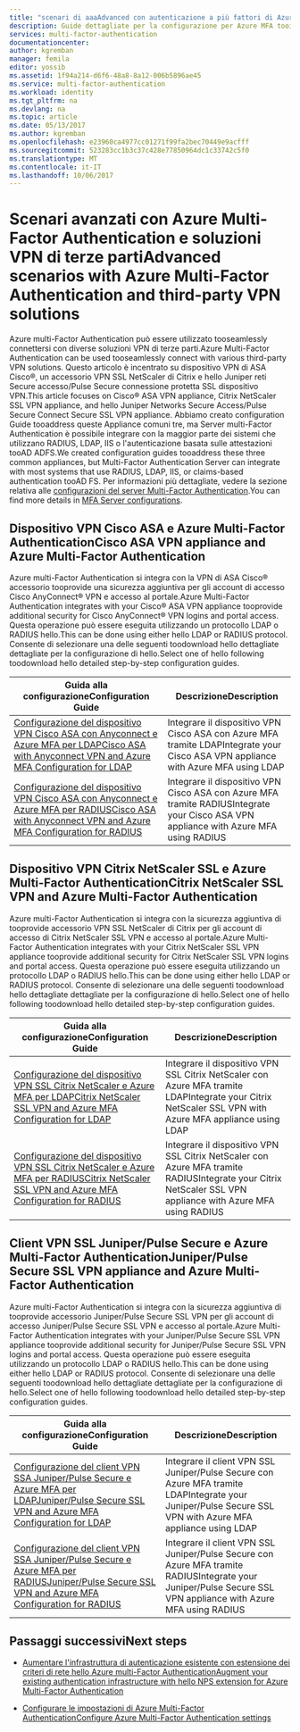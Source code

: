 ```yaml
---
title: "scenari di aaaAdvanced con autenticazione a più fattori di Azure e VPN di terze parti"
description: Guide dettagliate per la configurazione per Azure MFA toointegrate con Cisco, Citrix e Juniper.
services: multi-factor-authentication
documentationcenter: 
author: kgremban
manager: femila
editor: yossib
ms.assetid: 1f94a214-d6f6-48a8-8a12-006b5896ae45
ms.service: multi-factor-authentication
ms.workload: identity
ms.tgt_pltfrm: na
ms.devlang: na
ms.topic: article
ms.date: 05/13/2017
ms.author: kgremban
ms.openlocfilehash: e23960ca4977cc01271f99fa2bec70449e9acfff
ms.sourcegitcommit: 523283cc1b3c37c428e77850964dc1c33742c5f0
ms.translationtype: MT
ms.contentlocale: it-IT
ms.lasthandoff: 10/06/2017
---
```

# <a name="advanced-scenarios-with-azure-multi-factor-authentication-and-third-party-vpn-solutions"></a><span data-ttu-id="33941-103">Scenari avanzati con Azure Multi-Factor Authentication e soluzioni VPN di terze parti</span><span class="sxs-lookup"><span data-stu-id="33941-103">Advanced scenarios with Azure Multi-Factor Authentication and third-party VPN solutions</span></span>
<span data-ttu-id="33941-104">Azure multi-Factor Authentication può essere utilizzato tooseamlessly connettersi con diverse soluzioni VPN di terze parti.</span><span class="sxs-lookup"><span data-stu-id="33941-104">Azure Multi-Factor Authentication can be used tooseamlessly connect with various third-party VPN solutions.</span></span> <span data-ttu-id="33941-105">Questo articolo è incentrato su dispositivo VPN di ASA Cisco®, un accessorio VPN SSL NetScaler di Citrix e hello Juniper reti Secure accesso/Pulse Secure connessione protetta SSL dispositivo VPN.</span><span class="sxs-lookup"><span data-stu-id="33941-105">This article focuses on Cisco® ASA VPN appliance, Citrix NetScaler SSL VPN appliance, and hello Juniper Networks Secure Access/Pulse Secure Connect Secure SSL VPN appliance.</span></span> <span data-ttu-id="33941-106">Abbiamo creato configuration Guide tooaddress queste Appliance comuni tre, ma Server multi-Factor Authentication è possibile integrare con la maggior parte dei sistemi che utilizzano RADIUS, LDAP, IIS o l'autenticazione basata sulle attestazioni tooAD ADFS.</span><span class="sxs-lookup"><span data-stu-id="33941-106">We created configuration guides tooaddress these three common appliances, but Multi-Factor Authentication Server can integrate with most systems that use RADIUS, LDAP, IIS, or claims-based authentication tooAD FS.</span></span> <span data-ttu-id="33941-107">Per informazioni più dettagliate, vedere la sezione relativa alle [configurazioni del server Multi-Factor Authentication](multi-factor-authentication-get-started-server.md#next-steps).</span><span class="sxs-lookup"><span data-stu-id="33941-107">You can find more details in [MFA Server configurations](multi-factor-authentication-get-started-server.md#next-steps).</span></span>

## <a name="cisco-asa-vpn-appliance-and-azure-multi-factor-authentication"></a><span data-ttu-id="33941-108">Dispositivo VPN Cisco ASA e Azure Multi-Factor Authentication</span><span class="sxs-lookup"><span data-stu-id="33941-108">Cisco ASA VPN appliance and Azure Multi-Factor Authentication</span></span>
<span data-ttu-id="33941-109">Azure multi-Factor Authentication si integra con la VPN di ASA Cisco® accessorio tooprovide una sicurezza aggiuntiva per gli account di accesso Cisco AnyConnect® VPN e accesso al portale.</span><span class="sxs-lookup"><span data-stu-id="33941-109">Azure Multi-Factor Authentication integrates with your Cisco® ASA VPN appliance tooprovide additional security for Cisco AnyConnect® VPN logins and portal access.</span></span>  <span data-ttu-id="33941-110">Questa operazione può essere eseguita utilizzando un protocollo LDAP o RADIUS hello.</span><span class="sxs-lookup"><span data-stu-id="33941-110">This can be done using either hello LDAP or RADIUS protocol.</span></span>  <span data-ttu-id="33941-111">Consente di selezionare una delle seguenti toodownload hello dettagliate dettagliate per la configurazione di hello.</span><span class="sxs-lookup"><span data-stu-id="33941-111">Select one of hello following toodownload hello detailed step-by-step configuration guides.</span></span>

| <span data-ttu-id="33941-112">Guida alla configurazione</span><span class="sxs-lookup"><span data-stu-id="33941-112">Configuration Guide</span></span> | <span data-ttu-id="33941-113">Descrizione</span><span class="sxs-lookup"><span data-stu-id="33941-113">Description</span></span> |
| --- | --- |
| [<span data-ttu-id="33941-114">Configurazione del dispositivo VPN Cisco ASA con Anyconnect e Azure MFA per LDAP</span><span class="sxs-lookup"><span data-stu-id="33941-114">Cisco ASA with Anyconnect VPN and Azure MFA Configuration for LDAP</span></span>](http://download.microsoft.com/download/A/2/0/A201567C-C3DE-4227-AF89-4567A470899E/Cisco_ASA_Azure_MFA_LDAP.docx) | <span data-ttu-id="33941-115">Integrare il dispositivo VPN Cisco ASA con Azure MFA tramite LDAP</span><span class="sxs-lookup"><span data-stu-id="33941-115">Integrate your Cisco ASA VPN appliance with Azure MFA using LDAP</span></span> |
| [<span data-ttu-id="33941-116">Configurazione del dispositivo VPN Cisco ASA con Anyconnect e Azure MFA per RADIUS</span><span class="sxs-lookup"><span data-stu-id="33941-116">Cisco ASA with Anyconnect VPN and Azure MFA Configuration for RADIUS</span></span>](http://download.microsoft.com/download/4/5/7/4579C1CF-35B0-4FBE-8A1A-B49CB2CC0382/Cisco_ASA_Azure_MFA_RADIUS.docx) | <span data-ttu-id="33941-117">Integrare il dispositivo VPN Cisco ASA con Azure MFA tramite RADIUS</span><span class="sxs-lookup"><span data-stu-id="33941-117">Integrate your Cisco ASA VPN appliance with Azure MFA using RADIUS</span></span> |

## <a name="citrix-netscaler-ssl-vpn-and-azure-multi-factor-authentication"></a><span data-ttu-id="33941-118">Dispositivo VPN Citrix NetScaler SSL e Azure Multi-Factor Authentication</span><span class="sxs-lookup"><span data-stu-id="33941-118">Citrix NetScaler SSL VPN and Azure Multi-Factor Authentication</span></span>
<span data-ttu-id="33941-119">Azure multi-Factor Authentication si integra con la sicurezza aggiuntiva di tooprovide accessorio VPN SSL NetScaler di Citrix per gli account di accesso di Citrix NetScaler SSL VPN e accesso al portale.</span><span class="sxs-lookup"><span data-stu-id="33941-119">Azure Multi-Factor Authentication integrates with your Citrix NetScaler SSL VPN appliance tooprovide additional security for Citrix NetScaler SSL VPN logins and portal access.</span></span>  <span data-ttu-id="33941-120">Questa operazione può essere eseguita utilizzando un protocollo LDAP o RADIUS hello.</span><span class="sxs-lookup"><span data-stu-id="33941-120">This can be done using either hello LDAP or RADIUS protocol.</span></span>  <span data-ttu-id="33941-121">Consente di selezionare una delle seguenti toodownload hello dettagliate dettagliate per la configurazione di hello.</span><span class="sxs-lookup"><span data-stu-id="33941-121">Select one of hello following toodownload hello detailed step-by-step configuration guides.</span></span>

| <span data-ttu-id="33941-122">Guida alla configurazione</span><span class="sxs-lookup"><span data-stu-id="33941-122">Configuration Guide</span></span> | <span data-ttu-id="33941-123">Descrizione</span><span class="sxs-lookup"><span data-stu-id="33941-123">Description</span></span> |
| --- | --- |
| [<span data-ttu-id="33941-124">Configurazione del dispositivo VPN SSL Citrix NetScaler e Azure MFA per LDAP</span><span class="sxs-lookup"><span data-stu-id="33941-124">Citrix NetScaler SSL VPN and Azure MFA Configuration for LDAP</span></span>](http://download.microsoft.com/download/2/4/E/24E1E722-72DF-471F-A88A-D1338DB1AF83/Citrix_NS_Azure_MFA_LDAP.docx) | <span data-ttu-id="33941-125">Integrare il dispositivo VPN SSL Citrix NetScaler con Azure MFA tramite LDAP</span><span class="sxs-lookup"><span data-stu-id="33941-125">Integrate your Citrix NetScaler SSL VPN with Azure MFA appliance using LDAP</span></span> |
| [<span data-ttu-id="33941-126">Configurazione del dispositivo VPN SSL Citrix NetScaler e Azure MFA per RADIUS</span><span class="sxs-lookup"><span data-stu-id="33941-126">Citrix NetScaler SSL VPN and Azure MFA Configuration for RADIUS</span></span>](http://download.microsoft.com/download/1/A/4/1A482764-4A63-45C2-A5EC-2B673ACCDD12/Citrix_NS_Azure_MFA_RADIUS.docx) | <span data-ttu-id="33941-127">Integrare il dispositivo VPN SSL Citrix NetScaler con Azure MFA tramite RADIUS</span><span class="sxs-lookup"><span data-stu-id="33941-127">Integrate your Citrix NetScaler SSL VPN appliance with Azure MFA using RADIUS</span></span> |

## <a name="juniperpulse-secure-ssl-vpn-appliance-and-azure-multi-factor-authentication"></a><span data-ttu-id="33941-128">Client VPN SSL Juniper/Pulse Secure e Azure Multi-Factor Authentication</span><span class="sxs-lookup"><span data-stu-id="33941-128">Juniper/Pulse Secure SSL VPN appliance and Azure Multi-Factor Authentication</span></span>
<span data-ttu-id="33941-129">Azure multi-Factor Authentication si integra con la sicurezza aggiuntiva di tooprovide accessorio Juniper/Pulse Secure SSL VPN per gli account di accesso Juniper/Pulse Secure SSL VPN e accesso al portale.</span><span class="sxs-lookup"><span data-stu-id="33941-129">Azure Multi-Factor Authentication integrates with your Juniper/Pulse Secure SSL VPN appliance tooprovide additional security for Juniper/Pulse Secure SSL VPN logins and portal access.</span></span>  <span data-ttu-id="33941-130">Questa operazione può essere eseguita utilizzando un protocollo LDAP o RADIUS hello.</span><span class="sxs-lookup"><span data-stu-id="33941-130">This can be done using either hello LDAP or RADIUS protocol.</span></span>  <span data-ttu-id="33941-131">Consente di selezionare una delle seguenti toodownload hello dettagliate dettagliate per la configurazione di hello.</span><span class="sxs-lookup"><span data-stu-id="33941-131">Select one of hello following toodownload hello detailed step-by-step configuration guides.</span></span>

| <span data-ttu-id="33941-132">Guida alla configurazione</span><span class="sxs-lookup"><span data-stu-id="33941-132">Configuration Guide</span></span> | <span data-ttu-id="33941-133">Descrizione</span><span class="sxs-lookup"><span data-stu-id="33941-133">Description</span></span> |
| --- | --- |
| [<span data-ttu-id="33941-134">Configurazione del client VPN SSA Juniper/Pulse Secure e Azure MFA per LDAP</span><span class="sxs-lookup"><span data-stu-id="33941-134">Juniper/Pulse Secure SSL VPN and Azure MFA Configuration for LDAP</span></span>](http://download.microsoft.com/download/6/5/8/6587B418-75B1-4FCB-84D4-984BC479309E/JuniperPulse_Azure_MFA_LDAP.docx) | <span data-ttu-id="33941-135">Integrare il client VPN SSL Juniper/Pulse Secure con Azure MFA tramite LDAP</span><span class="sxs-lookup"><span data-stu-id="33941-135">Integrate your Juniper/Pulse Secure SSL VPN with Azure MFA appliance using LDAP</span></span> |
| [<span data-ttu-id="33941-136">Configurazione del client VPN SSA Juniper/Pulse Secure e Azure MFA per RADIUS</span><span class="sxs-lookup"><span data-stu-id="33941-136">Juniper/Pulse Secure SSL VPN and Azure MFA Configuration for RADIUS</span></span>](http://download.microsoft.com/download/7/9/A/79AB3DAD-4799-4379-B1DA-B95ABDF231DC/JuniperPulse_Azure_MFA_RADIUS.docx) | <span data-ttu-id="33941-137">Integrare il client VPN SSL Juniper/Pulse Secure con Azure MFA tramite RADIUS</span><span class="sxs-lookup"><span data-stu-id="33941-137">Integrate your Juniper/Pulse Secure SSL VPN appliance with Azure MFA using RADIUS</span></span> |

## <a name="next-steps"></a><span data-ttu-id="33941-138">Passaggi successivi</span><span class="sxs-lookup"><span data-stu-id="33941-138">Next steps</span></span>

- [<span data-ttu-id="33941-139">Aumentare l'infrastruttura di autenticazione esistente con estensione dei criteri di rete hello Azure multi-Factor Authentication</span><span class="sxs-lookup"><span data-stu-id="33941-139">Augment your existing authentication infrastructure with hello NPS extension for Azure Multi-Factor Authentication</span></span>](multi-factor-authentication-nps-extension.md)

- [<span data-ttu-id="33941-140">Configurare le impostazioni di Azure Multi-Factor Authentication</span><span class="sxs-lookup"><span data-stu-id="33941-140">Configure Azure Multi-Factor Authentication settings</span></span>](multi-factor-authentication-whats-next.md)